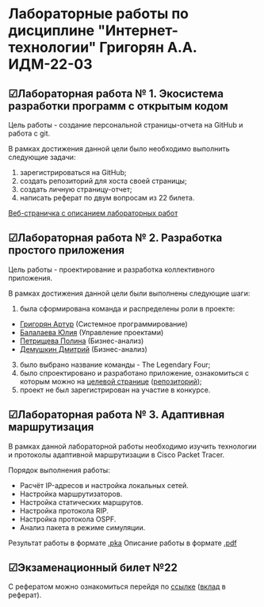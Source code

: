 # Лабораторные работы по дисциплине "Интернет-технологии" Григорян А.А. ИДМ-22-03
## ☑Лабораторная работа № 1. Экосистема разработки программ с открытым кодом
Цель работы - создание персональной страницы-отчета на GitHub и работа с git.

В рамках достижения данной цели было необходимо выполнить следующие задачи:
1. зарегистрироваться на GitHub;
2. создать репозиторий для хоста своей страницы;
3. создать личную страницу-отчет;
4. написать реферат по двум вопросам из 22 билета.

[Веб-страничка с описанием лабораторных работ](https://salemnight1.github.io/)
## ☑Лабораторная работа № 2. Разработка простого приложения
Цель работы - проектирование и разработка коллективного приложения.

В рамках достижения данной цели были выполнены следующие шаги:
1. была сформирована команда и распределены роли в проекте:
* [Григорян Артур](https://salemnight1.github.io/) (Системное программирование)
* [Балалаева Юлия](https://balalaevajulia.github.io/LabsInetTexnologii/) (Управление проектами)
* [Петрищева Полина](https://polinapetrishcheva.github.io/lab-petrishcheva/) (Бизнес-анализ)
* [Демушкин Дмитрий](https://dmitrydemushkin1998.github.io/lab-demushkin/) (Бизнес-анализ)
3. было выбрано название команды - The Legendary Four;
4. было спроектировано и разработано приложение, ознакомиться с которым можно на [целевой странице]() ([репозиторий]());
5. проект не был зарегистрирован на участие в конкурсе.

## ☑Лабораторная работа № 3. Адаптивная маршрутизация
В рамках данной лабораторной работы необходимо изучить технологии и протоколы адаптивной маршрутизации в Cisco Packet Tracer.

Порядок выполнения работы:

* Расчёт IP-адресов и настройка локальных сетей.
* Настройка маршрутизаторов.
* Настройка статических маршрутов.
* Настройка протокола RIP.
* Настройка протокола OSPF.
* Анализ пакета в режиме симуляции.

Результат работы в формате [.pka](https://github.com/SalemNight1/SalemNight1.github.io/blob/main/Лаба3/Stsenariy_dlya_CPT.pka)
Описание работы в формате [.pdf](https://github.com/SalemNight1/SalemNight1.github.io/blob/main/Лаба3/Grigoryan_laba_3.pdf)

## ☑Экзаменационный билет №22
С рефератом можно ознакомиться перейдя по [ссылке](https://github.com/stankin/inet-2022/wiki/exam22) ([вклад](https://github.com/stankin/inet-2022/wiki/exam22/_compare/99e4f794b222314d3ab6139872b7d2edd64ebb91...cd4294da11a4f1cd3bb838d1a4ee8f8b55dee9e8) в реферат). 
